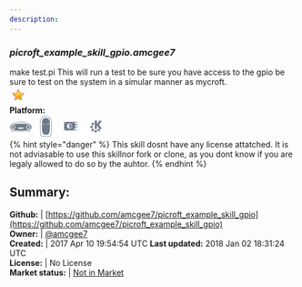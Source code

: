 ```yaml
---
description: 
---
```


### _picroft_example_skill_gpio.amcgee7_  
make test.pi
This will run a test to be sure you have access to the gpio be sure to test on the system in a simular manner as mycroft.  
![](../.gitbook/assets/star.png)  
**Platform:**  
 ![Mark I](../.gitbook/assets/mark-1-icon.png)  ![Mark II](../.gitbook/assets/mark-2-icon.png)  ![Picroft](../.gitbook/assets/picroft-icon.png)  ![plasmoid](../.gitbook/assets/kde.png)   
{% hint style="danger" %}
This skill dosnt have any license attatched. It is not adviasable to use this skillnor fork or clone, as you dont know if you are legaly allowed to do so by the auhtor.
{% endhint %}
  
## Summary:  
**Github:** | [https://github.com/amcgee7/picroft_example_skill_gpio](https://github.com/amcgee7/picroft_example_skill_gpio)  
**Owner:** | [@amcgee7](https://github.com/amcgee7)  
**Created:** | 2017 Apr 10 19:54:54 UTC  **Last updated:** 2018 Jan 02 18:31:24 UTC  
**License:** | No License  
**Market status:** | [Not in Market](https://market.mycroft.ai/skill/)  

